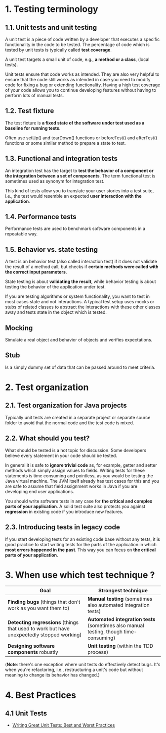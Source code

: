 # 1. Testing terminology

## 1.1. Unit tests and unit testing

A unit test is a piece of code written by a developer that executes a specific functionality in the code to be tested. The percentage of code which is tested by unit tests is typically called **test coverage**.

A unit test targets a small unit of code, e.g., **a method or a class**, (local tests).

Unit tests ensure that code works as intended. They are also very helpful to ensure that the code still works as intended in case you need to modify code for fixing a bug or extending functionality. Having a high test coverage of your code allows you to continue developing features without having to perform lots of manual tests.

## 1.2. Test fixture

The test fixture is **a fixed state of the software under test used as a baseline for running tests**.

Often use setUp() and tearDown() functions or beforeTest() and afterTest() functions or some similar method to prepare a state to test.

## 1.3. Functional and integration tests

An integration test has the target to **test the behavior of a component or the integration between a set of components**. The term functional test is sometimes used as synonym for integration test.

This kind of tests allow you to translate your user stories into a test suite, i.e., the test would resemble an expected **user interaction with the application**.

## 1.4. Performance tests

Performance tests are used to benchmark software components in a repeatable way.

## 1.5. Behavior vs. state testing

A test is an behavior test (also called interaction test) if it does not validate the result of a method call, but checks if **certain methods were called with the correct input parameters**.

State testing is about **validating the result**, while behavior testing is about testing the behavior of the application under test.

If you are testing algorithms or system functionality, you want to test in most cases state and not interactions. A typical test setup uses mocks or stubs of related classes to abstract the interactions with these other classes away and tests state in the object which is tested.

## Mocking
Simulate a real object and behavior of objects and verifies expectations.

## Stub
Is a simply dummy set of data that can be passed around to meet criteria.

# 2. Test organization

## 2.1. Test organization for Java projects

Typically unit tests are created in a separate project or separate source folder to avoid that the normal code and the test code is mixed.

## 2.2. What should you test?

What should be tested is a hot topic for discussion. Some developers believe every statement in your code should be tested.

In general it is safe to **ignore trivial code** as, for example, getter and setter methods which simply assign values to fields. Writing tests for these statements is time consuming and pointless, as you would be testing the Java virtual machine. The JVM itself already has test cases for this and you are safe to assume that field assignment works in Java if you are developing end user applications.

You should write software tests in any case for **the critical and complex parts of your application**. A solid test suite also protects you against **regression** in existing code if you introduce new features.

## 2.3. Introducing tests in legacy code

If you start developing tests for an existing code base without any tests, it is good practice to start writing tests for the parts of the application in which **most errors happened in the past**. This way you can focus on **the critical parts of your application**.


# 3. When use which test technique ?
| Goal                                                                                   | Strongest technique                                                                |
| -                                                                                      | -                                                                                  |
| **Finding bugs** (things that don't work as you want them to)                              | **Manual testing** (sometimes also automated integration tests)                        |
| **Detecting regressions** (things that used to work but have unexpectedly stopped working) | **Automated integration tests** (sometimes also manual testing, though time-consuming) |
| **Designing software components** robustly                                                 | **Unit testing** (within the TDD process)                                              |

(**Note**: there's one exception where unit tests do effectively detect bugs. It's when you're refactoring, i.e., restructuring a unit's code but without meaning to change its behavior has changed.)



# 4. Best Practices
## 4.1 Unit Tests
- [Writing Great Unit Tests: Best and Worst Practices](http://blog.stevensanderson.com/2009/08/24/writing-great-unit-tests-best-and-worst-practises/)